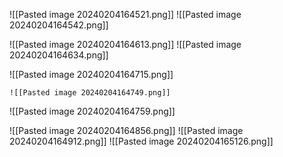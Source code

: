 ![[Pasted image 20240204164521.png]]
![[Pasted image 20240204164542.png]]

![[Pasted image 20240204164613.png]]
![[Pasted image 20240204164634.png]]

![[Pasted image 20240204164715.png]]

	![[Pasted image 20240204164749.png]]
![[Pasted image 20240204164759.png]]

![[Pasted image 20240204164856.png]]
![[Pasted image 20240204164912.png]]
![[Pasted image 20240204165126.png]]






